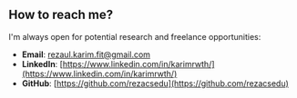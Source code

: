 ## How to reach me?
I'm always open for potential research and freelance opportunities: 

- **Email**: [rezaul.karim.fit@gmail.com](rezaul.karim.fit@gmail.com)
- **LinkedIn**: [https://www.linkedin.com/in/karimrwth/](https://www.linkedin.com/in/karimrwth/)
- **GitHub**: [https://github.com/rezacsedu](https://github.com/rezacsedu)
